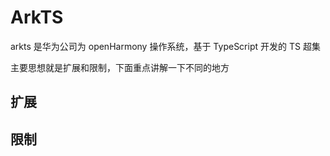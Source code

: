 <!--
 * @Author: shgopher shgopher@gmail.com
 * @Date: 2024-01-24 00:27:57
 * @LastEditors: shgopher shgopher@gmail.com
 * @LastEditTime: 2024-01-24 00:35:41
 * @FilePath: /TSFamily/ts/arkts/README.md
 * @Description: 
 * 
 * Copyright (c) 2024 by shgopher, All Rights Reserved. 
-->
# ArkTS

arkts 是华为公司为 openHarmony 操作系统，基于 TypeScript 开发的 TS 超集

主要思想就是扩展和限制，下面重点讲解一下不同的地方
## 扩展
## 限制